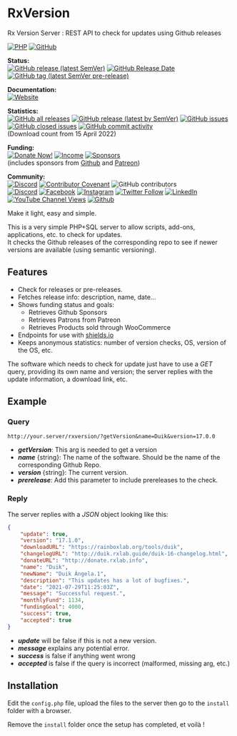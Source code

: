 # RxVersion
Rx Version Server : REST API to check for updates using Github releases

[![PHP](https://img.shields.io/badge/Web-PHP-informational?color=lightgrey&logo=php)](#) [![GitHub](https://img.shields.io/github/license/RxLaboratory/Duik?color=lightgrey)](LICENSE.md)

**Status:**  
[![GitHub release (latest SemVer)](https://img.shields.io/github/v/release/RxLaboratory/RxVersion?color=brightgreen)](https://github.com/RxLaboratory/RxVersion/releases) [![GitHub Release Date](https://img.shields.io/github/release-date/RxLaboratory/RxVersion)](https://github.com/RxLaboratory/RxVersion/releases) [![GitHub tag (latest SemVer pre-release)](https://img.shields.io/github/v/tag/RxLaboratory/RxVersion?include_prereleases&label=testing)](https://github.com/RxLaboratory/RxVersion/tags)

**Documentation:**  
[![Website](https://img.shields.io/badge/website-RxLab-informational)](http://rxlaboratory.org)

**Statistics:**  
[![GitHub all releases](https://img.shields.io/github/downloads/RxLaboratory/RxVersion/total)](https://github.com/RxLaboratory/RxVersion/releases) [![GitHub release (latest by SemVer)](https://img.shields.io/github/downloads/RxLaboratory/RxVersion/latest/total?sort=semver)](https://github.com/RxLaboratory/RxVersion/releases) [![GitHub issues](https://img.shields.io/github/issues-raw/RxLaboratory/RxVersion)](https://github.com/RxLaboratory/RxVersion/issues) [![GitHub closed issues](https://img.shields.io/github/issues-closed-raw/RxLaboratory/RxVersion?color=lightgrey)](https://github.com/RxLaboratory/RxVersion/issues?q=is%3Aissue+is%3Aclosed) [![GitHub commit activity](https://img.shields.io/github/commit-activity/m/RxLaboratory/RxVersion)](https://github.com/RxLaboratory/RxVersion/graphs/commit-activity)  
(Download count from 15 April 2022)

**Funding:**  
[![Donate Now!](https://img.shields.io/badge/donate%20now!-donate.rxlab.info-blue?logo=heart)](http://donate.rxlab.info) [![Income](https://img.shields.io/endpoint?url=https%3A%2F%2Fversion.rxlab.io%2Fshields%2F%3FmonthlyIncome)](http://donate.rxlab.info) [![Sponsors](https://img.shields.io/endpoint?url=https%3A%2F%2Fversion.rxlab.io%2Fshields%2F%3FnumBackers)](http://donate.rxlab.info)  
(includes sponsors from [Github](https://github.com/sponsors/RxLaboratory) and [Patreon](https://patreon.com/duduf))

**Community:**  
[![Discord](https://img.shields.io/discord/480782642825134100)](http://chat.rxlab.info) [![Contributor Covenant](https://img.shields.io/badge/Contributor%20Covenant-2.1-4baaaa.svg)](CODE_OF_CONDUCT.md) ![GitHub contributors](https://img.shields.io/github/contributors-anon/RxLaboratory/Duik)  
[![Discord](https://img.shields.io/discord/480782642825134100?logo=discord&style=social&label=Discord)](http://chat.rxlab.info)
[![Facebook](https://img.shields.io/badge/Facebook-1877F2?logo=facebook&style=social)](https://www.facebook.com/rxlaboratory) [![Instagram](https://img.shields.io/badge/Instagram-E4405F?logo=instagram&style=social)](https://www.instagram.com/rxlaboratory/) [![Twitter Follow](https://img.shields.io/twitter/follow/RxLaboratory?label=Twitter&style=social)](https://www.twitter.com/rxlaboratory/) [![LinkedIn](https://img.shields.io/badge/LinkedIn-0077B5?logo=linkedin&style=social)](https://www.linkedin.com/company/RxLaboratory/) [![YouTube Channel Views](https://img.shields.io/youtube/channel/views/UC64qGypBbyM-ia-yf0nFSTg?label=Youtube)](https://www.youtube.com/channel/UC64qGypBbyM-ia-yf0nFSTg) [![Github](https://img.shields.io/badge/GitHub-100000?logo=github&logoColor=100000&style=social)](https://github.com/RxLaboratory/Duik)

Make it light, easy and simple.

This is a very simple PHP+SQL server to allow scripts, add-ons, applications, etc. to check for updates.  
It checks the Github releases of the corresponding repo to see if newer versions are available (using semantic versioning).

## Features

- Check for releases or pre-releases.
- Fetches release info: description, name, date...
- Shows funding status and goals:
    - Retrieves Github Sponsors
    - Retrieves Patrons from Patreon
    - Retrieves Products sold through WooCommerce
- Endpoints for use with [shields.io](https://shields.io)
- Keeps anonymous statistics: number of version checks, OS, version of the OS, etc.

The software which needs to check for update just have to use a *GET* query, providing its own name and version; the server replies with the update information, a download link, etc.

## Example

### Query

`http://your.server/rxversion/?getVersion&name=Duik&version=17.0.0`

- ***getVersion***: This arg is needed to get a version
- ***name*** {string}: The name of the software. Should be the name of the corresponding Github Repo.
- ***version*** {string}: The current version.
- ***prerelease***: Add this parameter to include prereleases to the check.

### Reply

The server replies with a *JSON* object looking like this:

```json
{
    "update": true,
    "version": "17.1.0",
    "downloadURL": "https://rainboxlab.org/tools/duik",
    "changelogURL": "http://duik.rxlab.guide/duik-16-changelog.html",
    "donateURL": "http://donate.rxlab.info",
    "name": "Duik",
    "newName": "Duik Ángela.1",
    "description": "This updates has a lot of bugfixes.",
    "date": "2021-07-29T11:25:03Z",
    "message": "Successful request.",
    "monthlyFund": 1134,
    "fundingGoal": 4000,
    "success": true,
    "accepted": true
}
```

- ***update*** will be false if this is not a new version.
- ***message*** explains any potential error.
- ***success*** is false if anything went wrong
- ***accepted*** is false if the query is incorrect (malformed, missing arg, etc.)

## Installation

Edit the `config.php` file, upload the files to the server then go to the `install` folder with a browser.

Remove the `install` folder once the setup has completed, et voilà !
